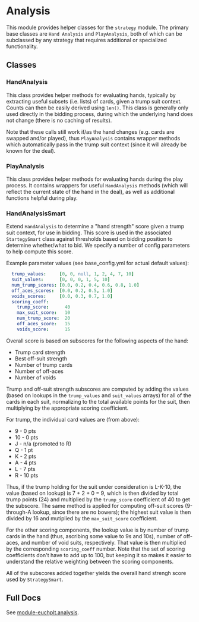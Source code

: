 # Analysis

This module provides helper classes for the `strategy` module.  The primary base
classes are `Hand Analysis` and `PlayAnalysis`, both of which can be subclassed by any
strategy that requires additional or specialized functionality.

## Classes

### HandAnalysis

This class provides helper methods for evaluating hands, typically by extracting
useful subsets (i.e. lists) of cards, given a trump suit context.  Counts can then be
easily derived using `len()`.  This class is generally only used directly in the
bidding process, during which the underlying hand does not change (there is no caching
of results).

Note that these calls still work if/as the hand changes (e.g. cards are swapped and/or
played), thus `PlayAnalysis` contains wrapper methods which automatically pass in the
trump suit context (since it will already be known for the deal).

### PlayAnalysis

This class provides helper methods for evaluating hands during the play process.
It contains wrappers for useful `HandAnalysis` methods (which will reflect the current
state of the hand in the deal), as well as additional functions helpful during play.

### HandAnalysisSmart

Extend `HandAnalysis` to determine a "hand strength" score given a trump suit
context, for use in bidding.  This score is used in the associated `StartegySmart`
class against thresholds based on bidding position to determine whether/what to bid.
We specify a number of config parameters to help compute this score.

Example parameter values (see base_config.yml for actual default values):

```yaml
  trump_values:     [0, 0, null, 1, 2, 4, 7, 10]
  suit_values:      [0, 0, 0, 1, 5, 10]
  num_trump_scores: [0.0, 0.2, 0.4, 0.6, 0.8, 1.0]
  off_aces_scores:  [0.0, 0.2, 0.5, 1.0]
  voids_scores:     [0.0, 0.3, 0.7, 1.0]
  scoring_coeff:
    trump_score:      40
    max_suit_score:   10
    num_trump_score:  20
    off_aces_score:   15
    voids_score:      15
```

Overall score is based on subscores for the following aspects of the hand:

- Trump card strength
- Best off-suit strength
- Number of trump cards
- Number of off-aces
- Number of voids

Trump and off-suit strength subscores are computed by adding the values (based on
lookups in the `trump_values` and `suit_values` arrays) for all of the cards in each
suit, normalizing to the total available points for the suit, then multiplying by the
appropriate scoring coefficient.

For trump, the individual card values are (from above):

- 9 - 0 pts
- 10 - 0 pts
- J - n/a (promoted to R)
- Q - 1 pt
- K - 2 pts
- A - 4 pts
- L - 7 pts
- R - 10 pts

Thus, if the trump holding for the suit under consideration is L-K-10, the value
(based on lookup) is 7 + 2 + 0 = 9, which is then divided by total trump points (24)
and multiplied by the `trump_score` coefficient of 40 to get the subscore.  The same
method is applied for computing off-suit scores (9-through-A lookup, since there are
no bowers); the highest suit value is then divided by 16 and mutiplied by the
`max_suit_score` coefficient.

For the other scoring components, the lookup value is by number of trump cards in the
hand (thus, ascribing some value to 9s and 10s), number of off-aces, and number of
void suits, respectively.  That value is then multiplied by the corresponding
`scoring_coeff` number.  Note that the set of scoring coefficients don't have to add
up to 100, but keeping it so makes it easier to understand the relative weighting
between the scoring components.

All of the subscores added together yields the overall hand strengh score used by
`StrategySmart`.

## Full Docs

See [module-euchplt.analysis](https://crashka.github.io/euchre-plt/_build/html/euchplt.html#module-euchplt.analysis).
